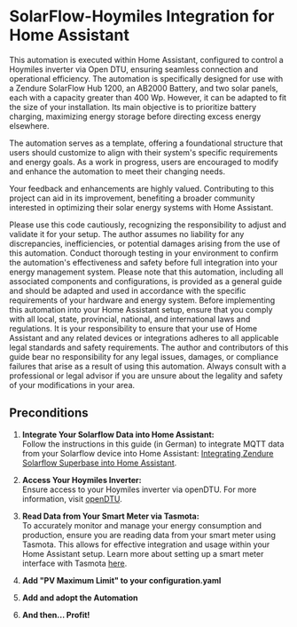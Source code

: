 # SolarFlow-Hoymiles Integration for Home Assistant

This automation is executed within Home Assistant, configured to control a Hoymiles inverter via Open DTU, ensuring seamless connection and operational efficiency. The automation is specifically designed for use with a Zendure SolarFlow Hub 1200, an AB2000 Battery, and two solar panels, each with a capacity greater than 400 Wp. However, it can be adapted to fit the size of your installation. Its main objective is to prioritize battery charging, maximizing energy storage before directing excess energy elsewhere.

The automation serves as a template, offering a foundational structure that users should customize to align with their system's specific requirements and energy goals. As a work in progress, users are encouraged to modify and enhance the automation to meet their changing needs.

Your feedback and enhancements are highly valued. Contributing to this project can aid in its improvement, benefiting a broader community interested in optimizing their solar energy systems with Home Assistant.

Please use this code cautiously, recognizing the responsibility to adjust and validate it for your setup. The author assumes no liability for any discrepancies, inefficiencies, or potential damages arising from the use of this automation. Conduct thorough testing in your environment to confirm the automation's effectiveness and safety before full integration into your energy management system. Please note that this automation, including all associated components and configurations, is provided as a general guide and should be adapted and used in accordance with the specific requirements of your hardware and energy system. Before implementing this automation into your Home Assistant setup, ensure that you comply with all local, state, provincial, national, and international laws and regulations. It is your responsibility to ensure that your use of Home Assistant and any related devices or integrations adheres to all applicable legal standards and safety requirements. The author and contributors of this guide bear no responsibility for any legal issues, damages, or compliance failures that arise as a result of using this automation. Always consult with a professional or legal advisor if you are unsure about the legality and safety of your modifications in your area.

## Preconditions

1. **Integrate Your Solarflow Data into Home Assistant:**  
   Follow the instructions in this guide (in German) to integrate MQTT data from your Solarflow device into Home Assistant: [Integrating Zendure Solarflow Superbase into Home Assistant](https://www.justiot.de/smart-home/anleitung-zendure-solarflow-superbase-in-home-assistent-einbinden/).

2. **Access Your Hoymiles Inverter:**  
   Ensure access to your Hoymiles inverter via openDTU. For more information, visit [openDTU](https://www.opendtu.solar/).

3. **Read Data from Your Smart Meter via Tasmota:**  
   To accurately monitor and manage your energy consumption and production, ensure you are reading data from your smart meter using Tasmota. This allows for effective integration and usage within your Home Assistant setup. Learn more about setting up a smart meter interface with Tasmota [here](https://tasmota.github.io/docs/Smart-Meter-Interface/).

4. **Add "PV Maximum Limit" to your configuration.yaml**

5. **Add and adopt the Automation**

6. **And then... Profit!**
